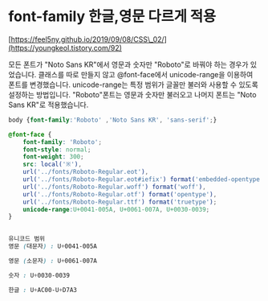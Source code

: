 # font-family 한글,영문 다르게 적용

[https://feel5ny.github.io/2019/09/08/CSS\_02/](https://youngkeol.tistory.com/92)

모든 폰트가 "Noto Sans KR"에서 영문과 숫자만 "Roboto"로 바꿔야 하는 경우가 있었습니다. 클래스를 따로 만들지 않고 @font-face에서 unicode-range을 이용하여 폰트를 변경했습니다. unicode-range는 특정 범위가 글꼴만 불러와 사용할 수 있도록 설정하는 방법입니다. "Roboto"폰트는 영문과 숫자만 불러오고 나머지 폰트는 "Noto Sans KR"로 적용했습니다.



```css
body {font-family:'Roboto' ,'Noto Sans KR', 'sans-serif';}

@font-face {
    font-family: 'Roboto';
    font-style: normal;
    font-weight: 300;
    src: local('※'),
    url('../fonts/Roboto-Regular.eot'),
    url('../fonts/Roboto-Regular.eot#iefix') format('embedded-opentype')
    url('../fonts/Roboto-Regular.woff') format('woff'),
    url('../fonts/Roboto-Regular.otf') format('opentype'),
    url('../fonts/Roboto-Regular.ttf') format('truetype');
    unicode-range:U+0041-005A, U+0061-007A, U+0030-0039;
}
 

유니코드 범위
영문 (대문자) : U+0041-005A

영문 (소문자) : U+0061-007A

숫자 : U+0030-0039

한글 : U+AC00-U+D7A3
```

